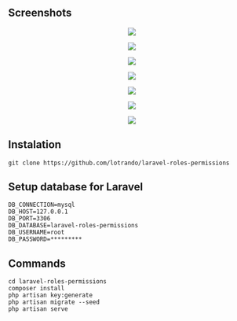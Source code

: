 ## Screenshots

<p align="center">
    <img src="public/documentation/login.png"
</p>
<p align="center">
    <img src="public/documentation/register.png"
</p>
<p align="center">
    <img src="public/documentation/users.png"
</p>
<p align="center">
    <img src="public/documentation/roles.png"
</p>
<p align="center">
    <img src="public/documentation/permissions.png"
</p>
<p align="center">
    <img src="public/documentation/2fa.png"
</p>
<p align="center">
    <img src="public/documentation/2faModal.png"
</p>

## Instalation
```
git clone https://github.com/lotrando/laravel-roles-permissions
```

## Setup database for Laravel
```
DB_CONNECTION=mysql
DB_HOST=127.0.0.1
DB_PORT=3306
DB_DATABASE=laravel-roles-permissions
DB_USERNAME=root
DB_PASSWORD=*********
```

## Commands
```
cd laravel-roles-permissions
composer install
php artisan key:generate
php artisan migrate --seed
php artisan serve
```


